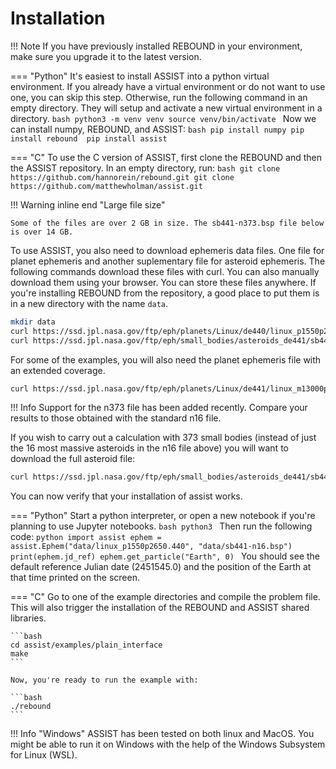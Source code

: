 # Installation

!!! Note 
    If you have previously installed REBOUND in your environment, make sure you upgrade it to the latest version.

=== "Python"
    It's easiest to install ASSIST into a python virtual environment. If you already have a virtual environment or do not want to use one, you can skip this step. Otherwise, run the following command in an empty directory. They will setup and activate a new virtual environment in a directory. 
    ```bash
    python3 -m venv venv
    source venv/bin/activate
    ```
    Now we can install numpy, REBOUND, and ASSIST:
    ```bash
    pip install numpy
    pip install rebound 
    pip install assist
    ```

=== "C"
    To use the C version of ASSIST, first clone the REBOUND and then the ASSIST repository. In an empty directory, run:
    ```bash
    git clone https://github.com/hannorein/rebound.git
    git clone https://github.com/matthewholman/assist.git
    ```

!!! Warning inline end "Large file size"

    Some of the files are over 2 GB in size. The sb441-n373.bsp file below is over 14 GB.

To use ASSIST, you also need to download ephemeris data files. One file for planet ephemeris and another suplementary file for asteroid ephemeris. The following commands download these files with curl. You can also manually download them using your browser. You can store these files anywhere. If you're installing REBOUND from the repository, a good place to put them is in a new directory with the name `data`.

```bash
mkdir data
curl https://ssd.jpl.nasa.gov/ftp/eph/planets/Linux/de440/linux_p1550p2650.440 -o data/linux_p1550p2650.440
curl https://ssd.jpl.nasa.gov/ftp/eph/small_bodies/asteroids_de441/sb441-n16.bsp -o data/sb441-n16.bsp
```

For some of the examples, you will also need the planet ephemeris file with an extended coverage.

```bash
curl https://ssd.jpl.nasa.gov/ftp/eph/planets/Linux/de441/linux_m13000p17000.441 -o assist/data/linux_m13000p17000.441
```

!!! Info 
    Support for the n373 file has been added recently. Compare your results to those obtained with the standard n16 file.

If you wish to carry out a calculation with 373 small bodies (instead of just the 16 most massive asteroids in the  n16 file above) you will want to
download the full asteroid file:

```bash
curl https://ssd.jpl.nasa.gov/ftp/eph/small_bodies/asteroids_de441/sb441-n373.bsp -o data/sb441-n373.bsp
```

You can now verify that your installation of assist works.


=== "Python"
    Start a python interpreter, or open a new notebook if you're planning to use Jupyter notebooks.
    ```bash
    python3
    ```
    Then run the following code:
    ```python
    import assist
    ephem = assist.Ephem("data/linux_p1550p2650.440", "data/sb441-n16.bsp")
    print(ephem.jd_ref)
    ephem.get_particle("Earth", 0)
    ```
    You should see the default reference Julian date (2451545.0) and the position of the Earth at that time printed on the screen.

=== "C"
    Go to one of the example directories and compile the problem file. This will also trigger the installation of the REBOUND and ASSIST shared libraries.

    ```bash
    cd assist/examples/plain_interface
    make
    ```

    Now, you're ready to run the example with:

    ```bash
    ./rebound
    ```

!!! Info "Windows"
    ASSIST has been tested on both linux and MacOS. You might be able to run it on Windows with the help of the Windows Subsystem for Linux (WSL). 

